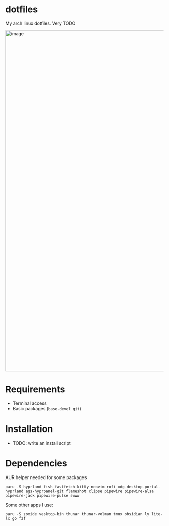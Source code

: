 # dotfiles
My arch linux dotfiles. Very TODO

<img width="1919" height="1080" alt="image" src="https://github.com/user-attachments/assets/31f28692-78f7-4650-9e29-4afe9af84ccd" />

# Requirements
- Terminal access
- Basic packages (`base-devel git`)

# Installation
- TODO: write an install script

# Dependencies
AUR helper needed for some packages
```fish
paru -S hyprland fish fastfetch kitty neovim rofi xdg-desktop-portal-hyprland ags-hyprpanel-git flameshot clipse pipewire pipewire-alsa pipewire-jack pipewire-pulse swww
```

Some other apps I use:
```fish
paru -S zoxide vesktop-bin thunar thunar-volman tmux obsidian ly lite-lx go fzf
```
